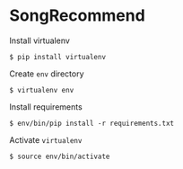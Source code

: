 # SongRecommend

Install virtualenv
```
$ pip install virtualenv
```
Create `env` directory
```
$ virtualenv env
```
Install requirements
```
$ env/bin/pip install -r requirements.txt
```
Activate `virtualenv`
```
$ source env/bin/activate
```
